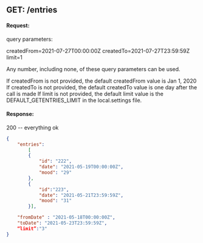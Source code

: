 ## GET: /entries

#### Request:

query parameters:

createdFrom=2021-07-27T00:00:00Z
createdTo=2021-07-27T23:59:59Z
limit=1

Any number, including none, of these query parameters can be used.

If createdFrom is not provided, the default createdFrom value is Jan 1, 2020
If createdTo is not provided, the default createdTo value is one day after the call is made
If limit is not provided, the default limit value is the DEFAULT_GETENTRIES_LIMIT in the local.settings file.

#### Response:

200 -- everything ok

```json
{
    "entries":
        [
        {
            "id": "222",
            "date": "2021-05-19T00:00:00Z",
            "mood": "29"
        },
        {
            "id":"223",
            "date": "2021-05-21T23:59:59Z",
            "mood": "31"
        }],

    "fromDate" : "2021-05-18T00:00:00Z",
    "toDate": "2021-05-23T23:59:59Z",
    “limit”:"3"
}
```
